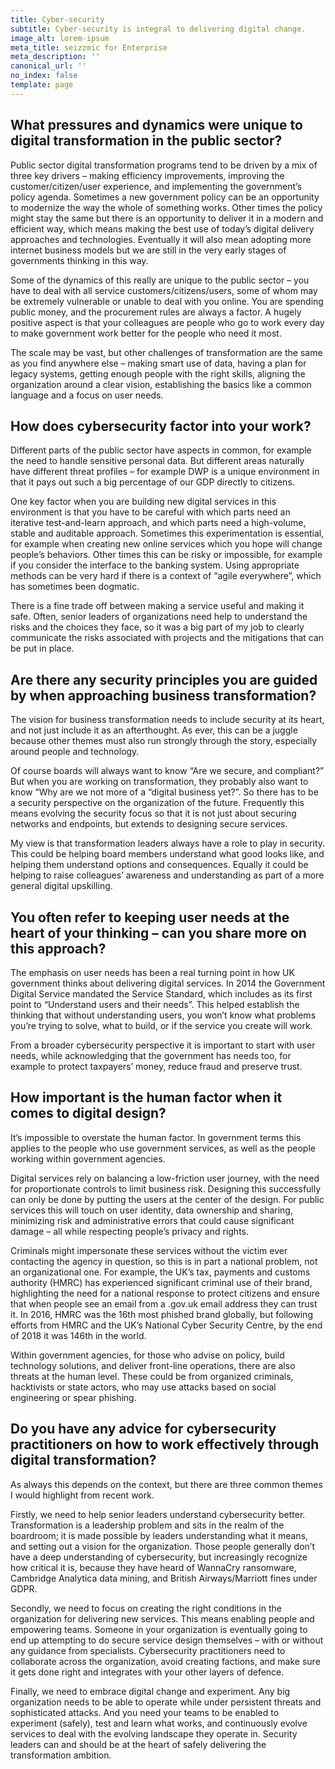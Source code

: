 ```yaml
---
title: Cyber-security
subtitle: Cyber-security is integral to delivering digital change.
image_alt: lorem-ipsum
meta_title: seizzmic for Enterprise
meta_description: ''
canonical_url: ''
no_index: false
template: page
---
```

## What pressures and dynamics were unique to digital transformation in the public sector?

Public sector digital transformation programs tend to be driven by a mix of three key drivers – making efficiency improvements, improving the customer/citizen/user experience, and implementing the government’s policy agenda. Sometimes a new government policy can be an opportunity to modernize the way the whole of something works. Other times the policy might stay the same but there is an opportunity to deliver it in a modern and efficient way, which means making the best use of today’s digital delivery approaches and technologies. Eventually it will also mean adopting more internet business models but we are still in the very early stages of governments thinking in this way.

Some of the dynamics of this really are unique to the public sector – you have to deal with all service customers/citizens/users, some of whom may be extremely vulnerable or unable to deal with you online. You are spending public money, and the procurement rules are always a factor. A hugely positive aspect is that your colleagues are people who go to work every day to make government work better for the people who need it most.

The scale may be vast, but other challenges of transformation are the same as you find anywhere else – making smart use of data, having a plan for legacy systems, getting enough people with the right skills, aligning the organization around a clear vision, establishing the basics like a common language and a focus on user needs.

## How does cybersecurity factor into your work?

 Different parts of the public sector have aspects in common, for example the need to handle sensitive personal data. But different areas naturally have different threat profiles – for example DWP is a unique environment in that it pays out such a big percentage of our GDP directly to citizens.

One key factor when you are building new digital services in this environment is that you have to be careful with which parts need an iterative test-and-learn approach, and which parts need a high-volume, stable and auditable approach. Sometimes this experimentation is essential, for example when creating new online services which you hope will change people’s behaviors. Other times this can be risky or impossible, for example if you consider the interface to the banking system. Using appropriate methods can be very hard if there is a context of “agile everywhere”, which has sometimes been dogmatic.

There is a fine trade off between making a service useful and making it safe. Often, senior leaders of organizations need help to understand the risks and the choices they face, so it was a big part of my job to clearly communicate the risks associated with projects and the mitigations that can be put in place.

## Are there any security principles you are guided by when approaching business transformation?

The vision for business transformation needs to include security at its heart, and not just include it as an afterthought. As ever, this can be a juggle because other themes must also run strongly through the story, especially around people and technology.

Of course boards will always want to know “Are we secure, and compliant?” But when you are working on transformation, they probably also want to know “Why are we not more of a “digital business yet?”. So there has to be a security perspective on the organization of the future. Frequently this means evolving the security focus so that it is not just about securing networks and endpoints, but extends to designing secure services.

My view is that transformation leaders always have a role to play in security. This could be helping board members understand what good looks like, and helping them understand options and consequences. Equally it could be helping to raise colleagues’ awareness and understanding as part of a more general digital upskilling.

## You often refer to keeping user needs at the heart of your thinking – can you share more on this approach?

The emphasis on user needs has been a real turning point in how UK government thinks about delivering digital services. In 2014 the Government Digital Service mandated the Service Standard, which includes as its first point to “Understand users and their needs”. This helped establish the thinking that without understanding users, you won’t know what problems you’re trying to solve, what to build, or if the service you create will work.

From a broader cybersecurity perspective it is important to start with user needs, while acknowledging that the government has needs too, for example to protect taxpayers’ money, reduce fraud and preserve trust.

## How important is the human factor when it comes to digital design?

It’s impossible to overstate the human factor. In government terms this applies to the people who use government services, as well as the people working within government agencies.

Digital services rely on balancing a low-friction user journey, with the need for proportionate controls to limit business risk. Designing this successfully can only be done by putting the users at the center of the design. For public services this will touch on user identity, data ownership and sharing, minimizing risk and administrative errors that could cause significant damage – all while respecting people’s privacy and rights.

Criminals might impersonate these services without the victim ever contacting the agency in question, so this is in part a national problem, not an organizational one. For example, the UK’s tax, payments and customs authority (HMRC) has experienced significant criminal use of their brand, highlighting the need for a national response to protect citizens and ensure that when people see an email from a .gov.uk email address they can trust it. In 2016, HMRC was the 16th most phished brand globally, but following efforts from HMRC and the UK’s National Cyber Security Centre, by the end of 2018 it was 146th in the world.

Within government agencies, for those who advise on policy, build technology solutions, and deliver front-line operations, there are also threats at the human level. These could be from organized criminals, hacktivists or state actors, who may use attacks based on social engineering or spear phishing.

## Do you have any advice for cybersecurity practitioners on how to work effectively through digital transformation?

As always this depends on the context, but there are three common themes I would highlight from recent work.

Firstly, we need to help senior leaders understand cybersecurity better. Transformation is a leadership problem and sits in the realm of the boardroom; it is made possible by leaders understanding what it means, and setting out a vision for the organization. Those people generally don’t have a deep understanding of cybersecurity, but increasingly recognize how critical it is, because they have heard of WannaCry ransomware, Cambridge Analytica data mining, and British Airways/Marriott fines under GDPR.

Secondly, we need to focus on creating the right conditions in the organization for delivering new services. This means enabling people and empowering teams. Someone in your organization is eventually going to end up attempting to do secure service design themselves – with or without any guidance from specialists. Cybersecurity practitioners need to collaborate across the organization, avoid creating factions, and make sure it gets done right and integrates with your other layers of defence.

Finally, we need to embrace digital change and experiment. Any big organization needs to be able to operate while under persistent threats and sophisticated attacks. And you need your teams to be enabled to experiment (safely), test and learn what works, and continuously evolve services to deal with the evolving landscape they operate in. Security leaders can and should be at the heart of safely delivering the transformation ambition.
